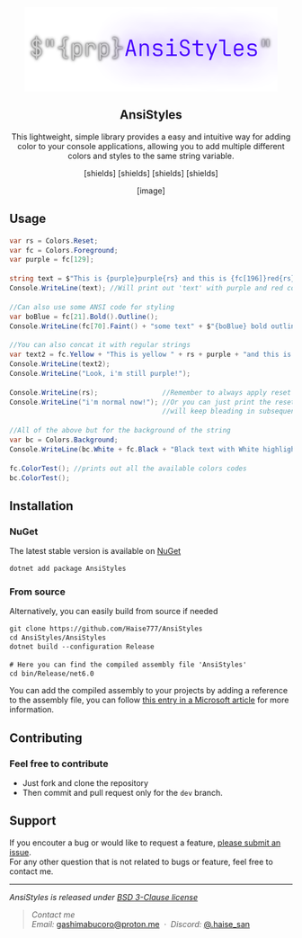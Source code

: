 <div align="center">
    <br>
        <img src=".github/banner.png" alt="AnsiBanner" width=450 align="center">
</div>

<h2 align="center">AnsiStyles</h2>
<p align="center">This lightweight, simple library provides a easy and intuitive way for adding color to your console applications, allowing you to add multiple different colors and styles to the same string variable.</p>
<p align="center">[shields] [shields] [shields] [shields]</p>

<p align="center">[image]</p>

Usage
----

```csharp
var rs = Colors.Reset;
var fc = Colors.Foreground;
var purple = fc[129];

string text = $"This is {purple}purple{rs} and this is {fc[196]}red{rs}";
Console.WriteLine(text); //Will print out 'text' with purple and red colored

//Can also use some ANSI code for styling 
var boBlue = fc[21].Bold().Outline();
Console.WriteLine(fc[70].Faint() + "some text" + $"{boBlue} bold outlined blue{rs}");

//You can also concat it with regular strings
var text2 = fc.Yellow + "This is yellow " + rs + purple + "and this is purple";
Console.WriteLine(text2);
Console.WriteLine("Look, i'm still purple!");

Console.WriteLine(rs);                //Remember to always apply reset to the end of the strings
Console.WriteLine("i'm normal now!"); //Or you can just print the reset out, else the applied color/style
                                      //will keep bleading in subsequent prints until it finds a reset

//All of the above but for the background of the string
var bc = Colors.Background;
Console.WriteLine(bc.White + fc.Black + "Black text with White highlighting" + rs);
    
fc.ColorTest(); //prints out all the available colors codes
bc.ColorTest();
```

Installation
----

### NuGet

The latest stable version is available on [NuGet](https://www.nuget.org/)

```bash
dotnet add package AnsiStyles
```

### From source

Alternatively, you can easily build from source if needed

```shell
git clone https://github.com/Haise777/AnsiStyles
cd AnsiStyles/AnsiStyles
dotnet build --configuration Release

# Here you can find the compiled assembly file 'AnsiStyles'
cd bin/Release/net6.0 
```
You can add the compiled assembly to your projects by adding a reference to the assembly file, you can follow [this entry in a Microsoft article](https://learn.microsoft.com/en-us/dotnet/core/tools/dotnet-add-reference#add-a-reference-to-an-assembly-that-isnt-in-a-project) for more information.

Contributing
----
### Feel free to contribute  
- Just fork and clone the repository
- Then commit and pull request only for the `dev` branch. 

Support
----
If you encouter a bug or would like to request a feature, [please submit an issue](https://github.com/Haise777/AnsiStyles/issues/new).  
For any other question that is not related to bugs or feature, feel free to contact me.

---
*AnsiStyles is released under [BSD 3-Clause license](https://opensource.org/license/bsd-3-clause/)*

> *Contact me*\
> *Email:* [gashimabucoro@proton.me](mailto:gashimabucoro@proton.me) &nbsp;&middot;&nbsp;
> *Discord:* [@.haise_san](https://discord.com/users/374337303897702401)


